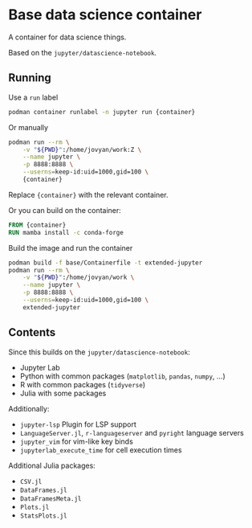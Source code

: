 # Base data science container

A container for data science things.

Based on the `jupyter/datascience-notebook`.

## Running

Use a `run` label

```sh
podman container runlabel -n jupyter run {container}
```

Or manually

```sh
podman run --rm \
    -v "${PWD}":/home/jovyan/work:Z \
    --name jupyter \
    -p 8888:8888 \
    --userns=keep-id:uid=1000,gid=100 \
    {container}
```

Replace `{container}` with the relevant container.

Or you can build on the container:

```Dockerfile
FROM {container}
RUN mamba install -c conda-forge
```

Build the image and run the container

```sh 
podman build -f base/Containerfile -t extended-jupyter 
podman run --rm \
    -v "${PWD}":/home/jovyan/work \
    --name jupyter \
    -p 8888:8888 \
    --userns=keep-id:uid=1000,gid=100 \
    extended-jupyter
```

## Contents

Since this builds on the `jupyter/datascience-notebook`:

- Jupyter Lab
- Python with common packages (`matplotlib`, `pandas`, `numpy`, ...)
- R with common packages (`tidyverse`)
- Julia with some packages

Additionally:

- `jupyter-lsp` Plugin for LSP support
- `LanguageServer.jl`, `r-languageserver` and `pyright` language servers
- `jupyter_vim` for vim-like key binds
- `jupyterlab_execute_time` for cell execution times

Additional Julia packages:

- `CSV.jl`
- `DataFrames.jl`
- `DataFramesMeta.jl`
- `Plots.jl`
- `StatsPlots.jl`
